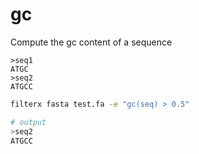 # gc

Compute the gc content of a sequence

```fasta title="test.fa"
>seq1
ATGC
>seq2
ATGCC
```

```bash title="example"
filterx fasta test.fa -e "gc(seq) > 0.5"

# output
>seq2
ATGCC
```
